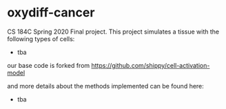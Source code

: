 # oxydiff-cancer
CS 184C Spring 2020 Final project. This project simulates a tissue with the following types of cells:
- tba

our base code is forked from 
https://github.com/shippy/cell-activation-model

and more details about the methods implemented can be found here:
- tba
